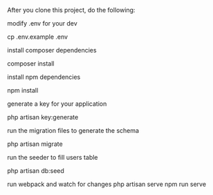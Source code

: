 
After you clone this project, do the following:

modify .env for your dev

cp .env.example .env


install composer dependencies

composer install


install npm dependencies

npm install


generate a key for your application

php artisan key:generate


run the migration files to generate the schema

php artisan migrate


run the seeder to fill users table

php artisan db:seed


run webpack and watch for changes
php artisan serve
npm run serve
